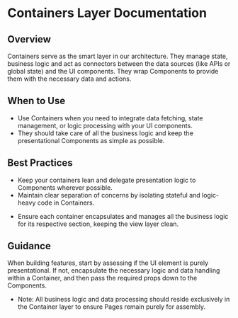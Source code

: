 # Containers Layer Documentation

## Overview

Containers serve as the smart layer in our architecture. They manage state, business logic and act as connectors between the data sources (like APIs or global state) and the UI components. They wrap Components to provide them with the necessary data and actions.

## When to Use

- Use Containers when you need to integrate data fetching, state management, or logic processing with your UI components.
- They should take care of all the business logic and keep the presentational Components as simple as possible.

## Best Practices

- Keep your containers lean and delegate presentation logic to Components wherever possible.
- Maintain clear separation of concerns by isolating stateful and logic-heavy code in Containers.

* Ensure each container encapsulates and manages all the business logic for its respective section, keeping the view layer clean.

## Guidance

When building features, start by assessing if the UI element is purely presentational. If not, encapsulate the necessary logic and data handling within a Container, and then pass the required props down to the Components.

- Note: All business logic and data processing should reside exclusively in the Container layer to ensure Pages remain purely for assembly.
